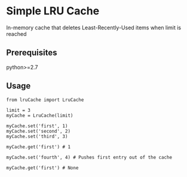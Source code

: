 # Simple LRU Cache

In-memory cache that deletes Least-Recently-Used items when limit is reached

## Prerequisites

python>=2.7

## Usage

```
from lruCache import LruCache

limit = 3
myCache = LruCache(limit)

myCache.set('first', 1)
myCache.set('second', 2)
myCache.set('third', 3)

myCache.get('first') # 1

myCache.set('fourth', 4) # Pushes first entry out of the cache

myCache.get('first') # None
```

